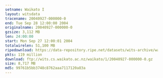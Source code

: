 ```yaml
---
setname: Waikato I
layout: witsdata
tracename: 20040927-000000-0
end: Tue Sep 28 12:00:00 2004
originalname: 20040927-000000-0
gzsize: 3,112 MB
len: 24:00:00
start: Mon Sep 27 12:00:01 2004
totalwirelen: 51,100 MB
ripedownload: https://data-repository.ripe.net/datasets/wits-archive/waikato/1/20040927-000000-0.gz
pkts: 119 million
download: ftp://wits.cs.waikato.ac.nz/waikato/1/20040927-000000-0.gz
size: 8,717 MB
md5: 99761b5bb3748c8762aaa7117120a83a
---
```

